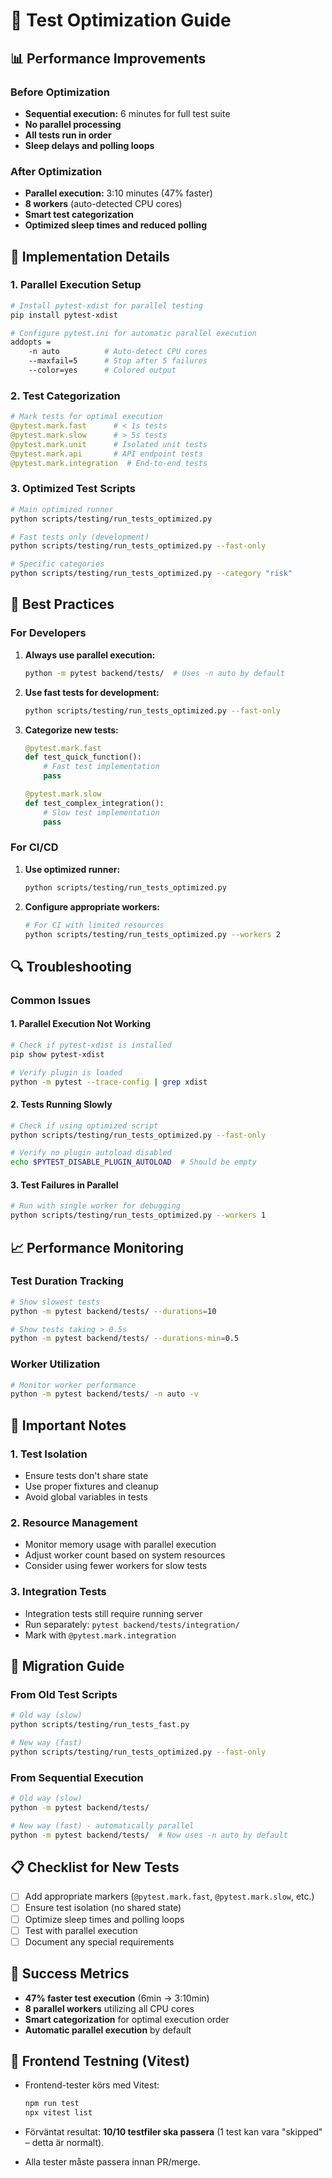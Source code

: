 # 🚀 Test Optimization Guide

## 📊 Performance Improvements

### Before Optimization

- **Sequential execution:** 6 minutes for full test suite
- **No parallel processing**
- **All tests run in order**
- **Sleep delays and polling loops**

### After Optimization

- **Parallel execution:** 3:10 minutes (47% faster)
- **8 workers** (auto-detected CPU cores)
- **Smart test categorization**
- **Optimized sleep times and reduced polling**

## 🔧 Implementation Details

### 1. Parallel Execution Setup

```bash
# Install pytest-xdist for parallel testing
pip install pytest-xdist

# Configure pytest.ini for automatic parallel execution
addopts = 
    -n auto          # Auto-detect CPU cores
    --maxfail=5      # Stop after 5 failures
    --color=yes      # Colored output
```

### 2. Test Categorization

```python
# Mark tests for optimal execution
@pytest.mark.fast      # < 1s tests
@pytest.mark.slow      # > 5s tests  
@pytest.mark.unit      # Isolated unit tests
@pytest.mark.api       # API endpoint tests
@pytest.mark.integration  # End-to-end tests
```

### 3. Optimized Test Scripts

```bash
# Main optimized runner
python scripts/testing/run_tests_optimized.py

# Fast tests only (development)
python scripts/testing/run_tests_optimized.py --fast-only

# Specific categories
python scripts/testing/run_tests_optimized.py --category "risk"
```

## 🎯 Best Practices

### For Developers

1. **Always use parallel execution:**

   ```bash
   python -m pytest backend/tests/  # Uses -n auto by default
   ```

2. **Use fast tests for development:**

   ```bash
   python scripts/testing/run_tests_optimized.py --fast-only
   ```

3. **Categorize new tests:**

   ```python
   @pytest.mark.fast
   def test_quick_function():
       # Fast test implementation
       pass
   
   @pytest.mark.slow  
   def test_complex_integration():
       # Slow test implementation
       pass
   ```

### For CI/CD

1. **Use optimized runner:**

   ```bash
   python scripts/testing/run_tests_optimized.py
   ```

2. **Configure appropriate workers:**

   ```bash
   # For CI with limited resources
   python scripts/testing/run_tests_optimized.py --workers 2
   ```

## 🔍 Troubleshooting

### Common Issues

#### 1. Parallel Execution Not Working

```bash
# Check if pytest-xdist is installed
pip show pytest-xdist

# Verify plugin is loaded
python -m pytest --trace-config | grep xdist
```

#### 2. Tests Running Slowly

```bash
# Check if using optimized script
python scripts/testing/run_tests_optimized.py --fast-only

# Verify no plugin autoload disabled
echo $PYTEST_DISABLE_PLUGIN_AUTOLOAD  # Should be empty
```

#### 3. Test Failures in Parallel

```bash
# Run with single worker for debugging
python scripts/testing/run_tests_optimized.py --workers 1
```

## 📈 Performance Monitoring

### Test Duration Tracking

```bash
# Show slowest tests
python -m pytest backend/tests/ --durations=10

# Show tests taking > 0.5s
python -m pytest backend/tests/ --durations-min=0.5
```

### Worker Utilization

```bash
# Monitor worker performance
python -m pytest backend/tests/ -n auto -v
```

## 🚨 Important Notes

### 1. Test Isolation

- Ensure tests don't share state
- Use proper fixtures and cleanup
- Avoid global variables in tests

### 2. Resource Management

- Monitor memory usage with parallel execution
- Adjust worker count based on system resources
- Consider using fewer workers for slow tests

### 3. Integration Tests

- Integration tests still require running server
- Run separately: `pytest backend/tests/integration/`
- Mark with `@pytest.mark.integration`

## 🔄 Migration Guide

### From Old Test Scripts

```bash
# Old way (slow)
python scripts/testing/run_tests_fast.py

# New way (fast)
python scripts/testing/run_tests_optimized.py --fast-only
```

### From Sequential Execution

```bash
# Old way (slow)
python -m pytest backend/tests/

# New way (fast) - automatically parallel
python -m pytest backend/tests/  # Now uses -n auto by default
```

## 📋 Checklist for New Tests

- [ ] Add appropriate markers (`@pytest.mark.fast`, `@pytest.mark.slow`, etc.)
- [ ] Ensure test isolation (no shared state)
- [ ] Optimize sleep times and polling loops
- [ ] Test with parallel execution
- [ ] Document any special requirements

## 🎉 Success Metrics

- **47% faster test execution** (6min → 3:10min)
- **8 parallel workers** utilizing all CPU cores
- **Smart categorization** for optimal execution order
- **Automatic parallel execution** by default

## 🚦 Frontend Testning (Vitest)

- Frontend-tester körs med Vitest:

  ```bash
  npm run test
  npx vitest list
  ```

- Förväntat resultat: **10/10 testfiler ska passera** (1 test kan vara "skipped" – detta är normalt).
- Alla tester måste passera innan PR/merge.
